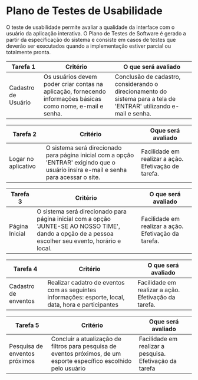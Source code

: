 # Plano de Testes de Usabilidade

O teste de usabilidade permite avaliar a qualidade da interface com o usuário da aplicação interativa. O Plano de Testes de Software é gerado a partir da especificação do sistema e consiste em casos de testes que deverão ser executados quando a implementação estiver parcial ou totalmente pronta.

| Tarefa 1 | Critério | O que será avaliado | 
| ---------| -------- | --------------------| 
|Cadastro de Usuário | Os usuários devem poder criar contas na aplicação, fornecendo informações básicas como nome, e-mail e senha. | Conclusão de cadastro, considerando o direcionamento do sistema para a tela de 'ENTRAR' utilizando e-mail e senha.|

|Tarefa 2 | Critério | Oque será avaliado |
|---------|----------|--------------------|
| Logar no aplicativo | O sistema será direcionado para página inicial com a opção 'ENTRAR' exigindo que o usuário insira e-mail e senha para acessar o site. | Facilidade em realizar a ação. Efetivação de tarefa. |

| Tarefa 3 | Critério | O que será avaliado |
|----------|----------|---------------------|
| Página Inicial |O sistema será direcionado para página inicial com a opção  'JUNTE-SE AO NOSSO TIME', dando a opção de a pessoa escolher seu evento, horário e local. | Facilidade em realizar a ação. Efetivação da tarefa. |

| Tarefa 4 | Critério | O que será avaliado | 
|----------|----------|---------------------|
| Cadastro de enventos | Realizar cadatro de eventos com as seguintes informações: esporte, local, data, hora e participantes | Facilidade em realizar a ação. Efetivação da tarefa. |

| Tarefa 5 | Critério | Oque será avaliado |
|----------|----------|--------------------|
| Pesquisa de enventos próximos | Concluir a atualização de filtros para pesquisa de eventos próximos, de um esporte específico escolhido pelo usuário| Facilidade em realizar a pesquisa. Efetivação da tarefa |



